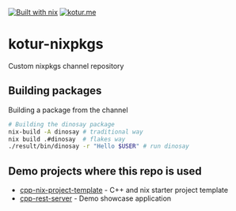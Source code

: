 [![Built with nix](https://img.shields.io/static/v1?style=flat&logo=nixos&logoColor=white&label=&message=Built%20with%20Nix&color=41439a)](https://builtwithnix.org/)
[![kotur.me](https://img.shields.io/badge/Author-kotur.me-blue?style=flat)](https://kotur.me)

# kotur-nixpkgs

Custom nixpkgs channel repository

## Building packages

Building a package from the channel

```sh
# Building the dinosay package
nix-build -A dinosay # traditional way
nix build .#dinosay  # flakes way
./result/bin/dinosay -r "Hello $USER" # run dinosay
```

## Demo projects where this repo is used

- [cpp-nix-project-template](https://github.com/nkoturovic/cpp-nix-project-template) - C++ and nix starter project template
- [cpp-rest-server](https://github.com/nkoturovic/cpp-rest-server) - Demo showcase application
